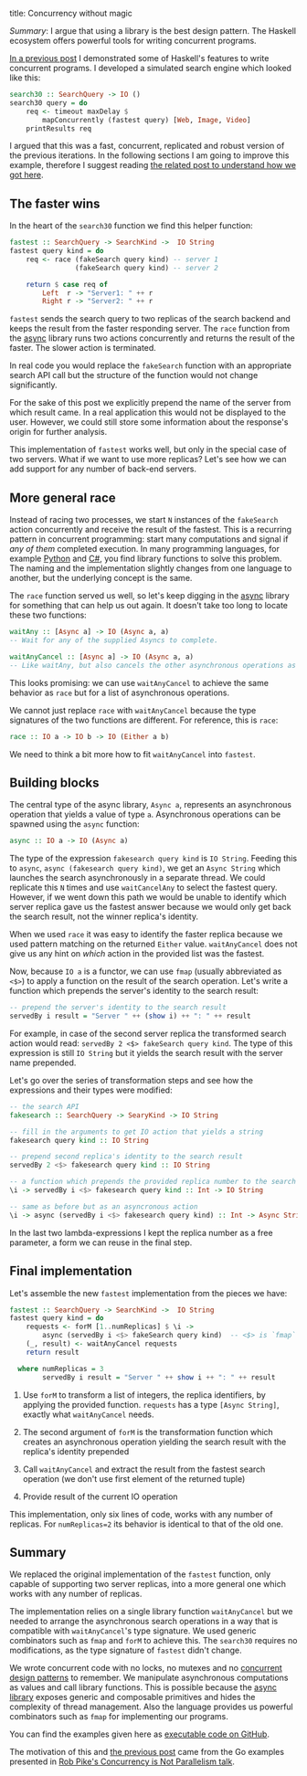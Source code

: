 title: Concurrency without magic

_Summary_: I argue that using a library is the best design pattern. The Haskell
ecosystem offers powerful tools for writing concurrent programs.

[In a previous post](/blog/2018/02/26/concurrency-patterns/) I demonstrated some
of Haskell's features to write concurrent programs.  I developed a simulated
search engine which looked like this:

``` haskell
search30 :: SearchQuery -> IO ()
search30 query = do
    req <- timeout maxDelay $
        mapConcurrently (fastest query) [Web, Image, Video]
    printResults req
```

I argued that this was a fast, concurrent, replicated and robust version of the
previous iterations.  In the following sections I am going to improve this
example, therefore I suggest reading [the related post to understand how we got
here](/blog/2018/02/26/concurrency-patterns/).


## The faster wins

In the heart of the `search30` function we find this helper function:

``` haskell
fastest :: SearchQuery -> SearchKind ->  IO String
fastest query kind = do
    req <- race (fakeSearch query kind) -- server 1
                (fakeSearch query kind) -- server 2

    return $ case req of
        Left  r -> "Server1: " ++ r
        Right r -> "Server2: " ++ r
```

`fastest` sends the search query to two replicas of the search backend and
keeps the result from the faster responding server.  The `race` function from
the [async][Async] library runs two actions concurrently and returns the result
of the faster.  The slower action is terminated.

In real code you would replace the `fakeSearch` function with an appropriate
search API call but the structure of the function would not change
significantly.

For the sake of this post we explicitly prepend the name of the server from
which result came.  In a real application this would not be displayed to the
user.  However, we could still store some information about the response's
origin for further analysis.

This implementation of `fastest` works well, but only in the special case of
two servers.  What if we want to use more replicas?  Let's see how we can add
support for any number of back-end servers.


## More general race

Instead of racing two processes, we start `N` instances of the `fakeSearch`
action concurrently and receive the result of the fastest.  This is a recurring
pattern in concurrent programming: start many computations and signal if _any
of them_ completed execution.  In many programming languages, for example
[Python][WaitPython] and [C#][WaitC#], you find library functions to solve
this problem.  The naming and the implementation slightly changes from one
language to another, but the underlying concept is the same.

The `race` function served us well, so let's keep digging in the [async][Async]
library for something that can help us out again.  It doesn't take too long to
locate these two functions:

``` haskell
waitAny :: [Async a] -> IO (Async a, a)
-- Wait for any of the supplied Asyncs to complete.

waitAnyCancel :: [Async a] -> IO (Async a, a)
-- Like waitAny, but also cancels the other asynchronous operations as soon as one has completed.
```

This looks promising: we can use `waitAnyCancel` to achieve the same behavior
as `race` but for a list of asynchronous operations.

We cannot just replace `race` with `waitAnyCancel` because the type signatures
of the two functions are different.  For reference, this is `race`:

``` haskell
race :: IO a -> IO b -> IO (Either a b)
```

We need to think a bit more how to fit `waitAnyCancel` into `fastest`.

## Building blocks

The central type of the async library, `Async a`, represents an asynchronous
operation that yields a value of type `a`.  Asynchronous operations can be
spawned using the `async` function:

``` haskell
async :: IO a -> IO (Async a)
```

The type of the expression `fakesearch query kind` is `IO String`.  Feeding
this to `async`, `async (fakesearch query kind)`, we get an `Async String`
which launches the search asynchronously in a separate thread.  We could
replicate this `N` times and use `waitCancelAny` to select the fastest query.
However, if we went down this path we would be unable to identify which server
replica gave us the fastest answer because we would only get back the search
result, not the winner replica's identity.

When we used `race` it was easy to identify the faster replica because we used
pattern matching on the returned `Either` value.  `waitAnyCancel` does not give
us any hint on _which_ action in the provided list was the fastest.

Now, because `IO a` is a functor, we can use `fmap` (usually abbreviated as
`<$>`) to apply a function on the result of the search operation.  Let's write
a function which prepends the server's identity to the search result:

``` haskell
-- prepend the server's identity to the search result
servedBy i result = "Server " ++ (show i) ++ ": " ++ result
```

For example, in case of the second server replica the transformed search action
would read: `servedBy 2 <$> fakeSearch query kind`.  The type of this
expression is still `IO String` but it yields the search result with the server
name prepended.

Let's go over the series of transformation steps and see how the expressions
and their types were modified:
``` haskell
-- the search API
fakesearch :: SearchQuery -> SearyKind -> IO String

-- fill in the arguments to get IO action that yields a string
fakesearch query kind :: IO String

-- prepend second replica's identity to the search result
servedBy 2 <$> fakesearch query kind :: IO String

-- a function which prepends the provided replica number to the search result
\i -> servedBy i <$> fakesearch query kind :: Int -> IO String

-- same as before but as an asyncronous action
\i -> async (servedBy i <$> fakesearch query kind) :: Int -> Async String
```

In the last two lambda-expressions I kept the replica number as a free
parameter, a form we can reuse in the final step.

## Final implementation

Let's assemble the new `fastest` implementation from the pieces we have:

``` haskell
fastest :: SearchQuery -> SearchKind ->  IO String
fastest query kind = do
    requests <- forM [1..numReplicas] $ \i ->                           -- ①
        async (servedBy i <$> fakeSearch query kind)  -- <$> is `fmap`  -- ②
    (_, result) <- waitAnyCancel requests                               -- ③
    return result                                                       -- ④

  where numReplicas = 3
        servedBy i result = "Server " ++ show i ++ ": " ++ result
```

1. Use `forM` to transform a list of integers, the replica identifiers, by
   applying the provided function. `requests` has a type `[Async String]`,
   exactly what `waitAnyCancel` needs.

2. The second argument of `forM` is the transformation function which creates
   an asynchronous operation yielding the search result with the replica's
   identity prepended

3. Call `waitAnyCancel` and extract the result from the fastest search
   operation (we don't use first element of the returned tuple)

4. Provide result of the current IO operation

This implementation, only six lines of code,  works with any number of
replicas.  For `numReplicas=2` its behavior is identical to that of the old
one.

## Summary

We replaced the original implementation of the `fastest` function, only capable
of supporting two server replicas, into a more general one which works with any
number of replicas.

The implementation relies on a single library function `waitAnyCancel` but we
needed to arrange the asynchronous search operations in a way that is
compatible with `waitAnyCancel`'s type signature.  We used generic combinators
such as `fmap` and `forM` to achieve this.  The `search30` requires no
modifications, as the type signature of `fastest` didn't change.

We wrote concurrent code with no locks, no mutexes and no [concurrent design
patterns][ConcurrencyPatterns] to remember.  We manipulate asynchronous
computations as values and call library functions.  This is possible because
the [async library][Async] exposes generic and composable primitives and hides
the complexity of thread management.  Also the language provides us powerful
combinators such as `fmap` for implementing our programs.

You can find the examples given here as [executable code on GitHub][GithubConcurrency].

The motivation of this and [the previous post][PostConcurrency] came from the
Go examples presented in [Rob Pike's Concurrency is Not Parallelism
talk][GoConcurrency].

[PostConcurrency]: /blog/2018/02/26/concurrency-patterns/
[Async]: http://hackage.haskell.org/package/async-2.2.1/docs/Control-Concurrent-Async.html
[GithubConcurrency]: https://github.com/wagdav/haskell-concurrency-patterns

[WaitC#]: https://docs.microsoft.com/en-us/dotnet/api/system.threading.tasks.task.waitany?view=netframework-4.8
[WaitPython]: https://docs.python.org/3/library/asyncio-task.html#asyncio.wait
[GoConcurrency]: https://talks.golang.org/2012/concurrency.slide
[ConcurrencyPatterns]: https://talks.golang.org/2012/concurrency.slide#24
